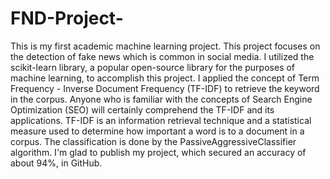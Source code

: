 # FND-Project-
This is my first academic machine learning project. This project focuses on the detection of fake news which is common in social media. I utilized the scikit-learn library, a popular open-source library for the purposes of machine learning, to accomplish this project. I applied the concept of Term Frequency - Inverse Document Frequency (TF-IDF) to retrieve the keyword in the corpus. Anyone who is familiar with the concepts of Search Engine Optimization (SEO) will certainly comprehend the TF-IDF and its applications. TF-IDF is an information retrieval technique and a statistical measure used to determine how important a word is to a document in a corpus. The classification is done by the PassiveAggressiveClassifier algorithm. I'm glad to publish my project, which secured an accuracy of about 94%, in GitHub. 

